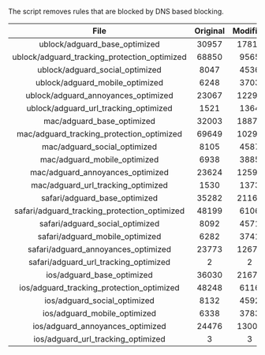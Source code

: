 The script removes rules that are blocked by DNS based blocking.


| File | Original | Modified |
|:----:|:-----:|:-----:|
| ublock/adguard_base_optimized | 30957 | 17819 |
| ublock/adguard_tracking_protection_optimized | 68850 | 9565 |
| ublock/adguard_social_optimized | 8047 | 4536 |
| ublock/adguard_mobile_optimized | 6248 | 3703 |
| ublock/adguard_annoyances_optimized | 23067 | 12293 |
| ublock/adguard_url_tracking_optimized | 1521 | 1364 |
| mac/adguard_base_optimized | 32003 | 18876 |
| mac/adguard_tracking_protection_optimized | 69649 | 10294 |
| mac/adguard_social_optimized | 8105 | 4587 |
| mac/adguard_mobile_optimized | 6938 | 3885 |
| mac/adguard_annoyances_optimized | 23624 | 12599 |
| mac/adguard_url_tracking_optimized | 1530 | 1373 |
| safari/adguard_base_optimized | 35282 | 21168 |
| safari/adguard_tracking_protection_optimized | 48199 | 6106 |
| safari/adguard_social_optimized | 8092 | 4571 |
| safari/adguard_mobile_optimized | 6282 | 3741 |
| safari/adguard_annoyances_optimized | 23773 | 12675 |
| safari/adguard_url_tracking_optimized | 2 | 2 |
| ios/adguard_base_optimized | 36030 | 21674 |
| ios/adguard_tracking_protection_optimized | 48248 | 6116 |
| ios/adguard_social_optimized | 8132 | 4592 |
| ios/adguard_mobile_optimized | 6338 | 3783 |
| ios/adguard_annoyances_optimized | 24476 | 13005 |
| ios/adguard_url_tracking_optimized | 3 | 3 |